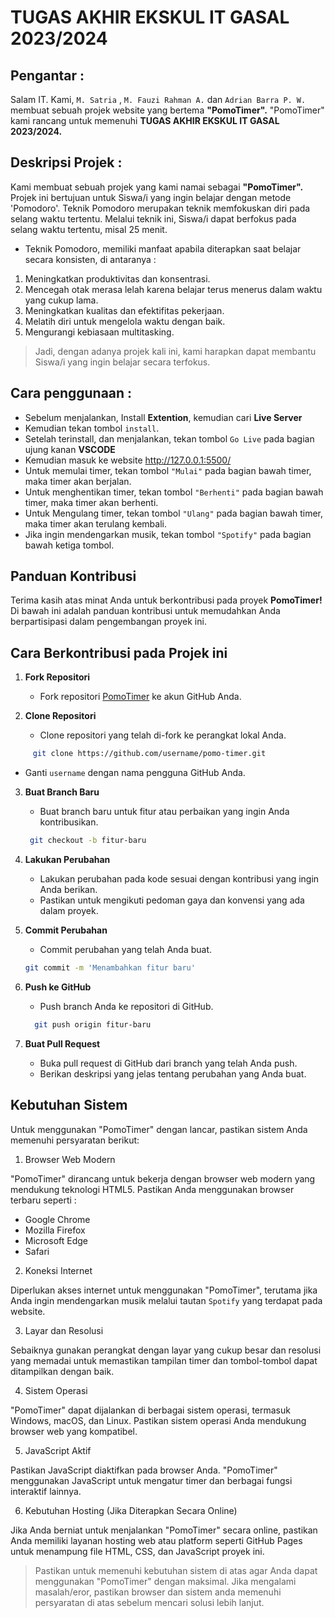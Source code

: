 # TUGAS AKHIR EKSKUL IT GASAL 2023/2024                       

## Pengantar :
Salam IT. Kami, `M. Satria` , `M. Fauzi Rahman A.` dan `Adrian Barra P. W.` membuat sebuah projek website yang bertema **"PomoTimer".** "PomoTimer" kami rancang untuk memenuhi **TUGAS AKHIR EKSKUL IT GASAL 2023/2024.**

## Deskripsi Projek :
Kami membuat sebuah projek yang kami namai sebagai **"PomoTimer".**  Projek ini bertujuan untuk Siswa/i yang ingin belajar dengan metode 'Pomodoro'. Teknik Pomodoro merupakan teknik memfokuskan diri pada selang waktu tertentu. Melalui teknik ini, Siswa/i dapat berfokus pada selang waktu tertentu, misal 25 menit.

-  Teknik Pomodoro, memiliki manfaat apabila diterapkan saat belajar secara konsisten, di antaranya :
1. Meningkatkan produktivitas dan konsentrasi.
2. Mencegah otak merasa lelah karena belajar terus menerus dalam waktu yang cukup lama.
3. Meningkatkan kualitas dan efektifitas pekerjaan.
4. Melatih diri untuk mengelola waktu dengan baik.
5. Mengurangi kebiasaan multitasking.

> Jadi, dengan adanya projek kali ini, kami harapkan dapat membantu Siswa/i yang ingin belajar secara terfokus.

## Cara penggunaan :
- Sebelum menjalankan, Install **Extention**, kemudian cari **Live Server**
- Kemudian tekan tombol `install`. 
- Setelah terinstall, dan menjalankan, tekan tombol `Go Live` pada bagian ujung kanan **VSCODE**
- Kemudian masuk ke website http://127.0.0.1:5500/
- Untuk memulai timer, tekan tombol `"Mulai"` pada bagian bawah timer, maka timer akan berjalan.
- Untuk menghentikan timer, tekan tombol `"Berhenti"` pada bagian bawah timer, maka timer akan berhenti.
- Untuk Mengulang timer, tekan tombol `"Ulang"` pada bagian bawah timer, maka timer akan terulang kembali.
- Jika ingin mendengarkan musik, tekan tombol `"Spotify"` pada bagian bawah ketiga tombol.

## Panduan Kontribusi

Terima kasih atas minat Anda untuk berkontribusi pada proyek **PomoTimer!** Di bawah ini adalah panduan kontribusi untuk memudahkan Anda berpartisipasi dalam pengembangan proyek ini.

## Cara Berkontribusi pada Projek ini

1. **Fork Repositori**
   - Fork repositori [PomoTimer](https://github.com/kazumiasaka/pomo-timer) ke akun GitHub Anda.

2. **Clone Repositori**
   - Clone repositori yang telah di-fork ke perangkat lokal Anda.
```bash
     git clone https://github.com/username/pomo-timer.git
```

   - Ganti `username` dengan nama pengguna GitHub Anda.

3. **Buat Branch Baru**
   - Buat branch baru untuk fitur atau perbaikan yang ingin Anda kontribusikan.
    ```bash
     git checkout -b fitur-baru
    ```
   
4. **Lakukan Perubahan**
   - Lakukan perubahan pada kode sesuai dengan kontribusi yang ingin Anda berikan.
   - Pastikan untuk mengikuti pedoman gaya dan konvensi yang ada dalam proyek.

5. **Commit Perubahan**
   - Commit perubahan yang telah Anda buat.
    ```bash
    git commit -m 'Menambahkan fitur baru'
    ```
     

6. **Push ke GitHub**
   - Push branch Anda ke repositori di GitHub.
   ```bash
     git push origin fitur-baru
    ```
7. **Buat Pull Request**
   - Buka pull request di GitHub dari branch yang telah Anda push.
   - Berikan deskripsi yang jelas tentang perubahan yang Anda buat.

## Kebutuhan Sistem

Untuk menggunakan "PomoTimer" dengan lancar, pastikan sistem Anda memenuhi persyaratan berikut:

1. Browser Web Modern

"PomoTimer" dirancang untuk bekerja dengan browser web modern yang mendukung teknologi HTML5. Pastikan Anda menggunakan browser terbaru seperti :

- Google Chrome
- Mozilla Firefox
- Microsoft Edge
- Safari

2. Koneksi Internet

Diperlukan akses internet untuk menggunakan "PomoTimer", terutama jika Anda ingin mendengarkan musik melalui tautan `Spotify` yang terdapat pada website.

3. Layar dan Resolusi

Sebaiknya gunakan perangkat dengan layar yang cukup besar dan resolusi yang memadai untuk memastikan tampilan timer dan tombol-tombol dapat ditampilkan dengan baik.

4. Sistem Operasi

"PomoTimer" dapat dijalankan di berbagai sistem operasi, termasuk Windows, macOS, dan Linux. Pastikan sistem operasi Anda mendukung browser web yang kompatibel.

5. JavaScript Aktif

Pastikan JavaScript diaktifkan pada browser Anda. "PomoTimer" menggunakan JavaScript untuk mengatur timer dan berbagai fungsi interaktif lainnya.

6. Kebutuhan Hosting (Jika Diterapkan Secara Online)

Jika Anda berniat untuk menjalankan "PomoTimer" secara online, pastikan Anda memiliki layanan hosting web atau platform seperti GitHub Pages untuk menampung file HTML, CSS, dan JavaScript proyek ini.


> Pastikan untuk memenuhi kebutuhan sistem di atas agar Anda dapat menggunakan "PomoTimer" dengan maksimal. Jika mengalami masalah/eror, pastikan browser dan sistem anda memenuhi persyaratan di atas sebelum mencari solusi lebih lanjut.

